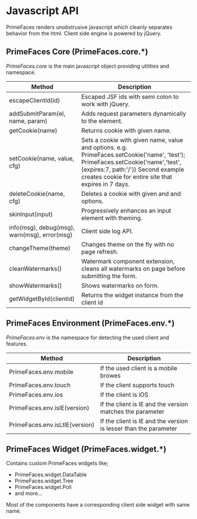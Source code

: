 # Javascript API

PrimeFaces renders unobstrusive javascript which cleanly separates behavior from the html. Client side engine is powered by jQuery.

## PrimeFaces Core (PrimeFaces.core.*)

_PrimeFaces.core_ is the main javascript object providing utilities and namespace.

| Method | Description |
| --- | --- |
escapeClientId(id) | Escaped JSF ids with semi colon to work with jQuery.
addSubmitParam(el, name, param) | Adds request parameters dynamically to the element.
getCookie(name) | Returns cookie with given name.
setCookie(name, value, cfg) | Sets a cookie with given name, value and options. e.g. PrimeFaces.setCookie('name', 'test'); PrimeFaces.setCookie('name','test',{expires:7, path:'/'}) Second example creates cookie for entire site that expires in 7 days.
deleteCookie(name, cfg) | Deletes a cookie with given and and options.
skinInput(input) | Progressively enhances an input element with theming.
info(msg), debug(msg), warn(msg), error(msg) | Client side log API.
changeTheme(theme) | Changes theme on the fly with no page refresh.
cleanWatermarks() | Watermark component extension, cleans all watermarks on page before submitting the form.
showWatermarks() | Shows watermarks on form.
getWidgetById(clientid) | Returns the widget instance from the client id

## PrimeFaces Environment (PrimeFaces.env.*)

_PrimeFaces.env_ is the namespace for detecting the used client and features.

| Method | Description |
| --- | --- |
PrimeFaces.env.mobile | If the used client is a mobile browes
PrimeFaces.env.touch | If the client supports touch
PrimeFaces.env.ios | If the client is iOS
PrimeFaces.env.isIE(version) | If the client is IE and the version matches the parameter
PrimeFaces.env.isLtIE(version) | If the client is IE and the version is lesser than the parameter

## PrimeFaces Widget (PrimeFaces.widget.*)

Contains custom PrimeFaces widgets like;

- PrimeFaces.widget.DataTable
- PrimeFaces.widget.Tree
- PrimeFaces.widget.Poll
- and more...

Most of the components have a corresponding client side widget with same name.





